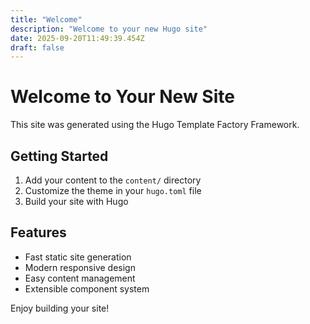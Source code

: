 ```yaml
---
title: "Welcome"
description: "Welcome to your new Hugo site"
date: 2025-09-20T11:49:39.454Z
draft: false
---
```


# Welcome to Your New Site

This site was generated using the Hugo Template Factory Framework.

## Getting Started

1. Add your content to the `content/` directory
2. Customize the theme in your `hugo.toml` file
3. Build your site with Hugo

## Features

- Fast static site generation
- Modern responsive design
- Easy content management
- Extensible component system

Enjoy building your site!
